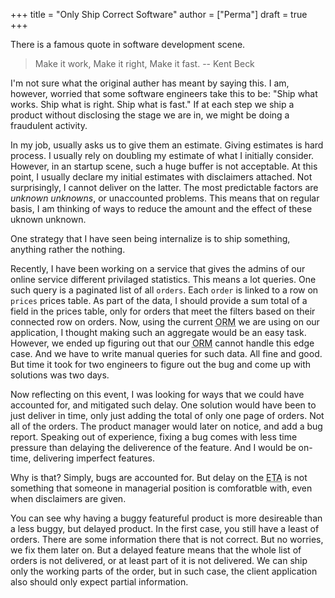+++
title = "Only Ship Correct Software"
author = ["Perma"]
draft = true
+++

There is a famous quote in software development scene.

> Make it work, Make it right, Make it fast.
> -- <span class="person">Kent Beck</span>

I'm not sure what the original auther has meant by saying this.
I am, however, worried that some software engineers take this to be: "Ship what works. Ship what is right. Ship what is fast."
If at each step we ship a product without disclosing the stage we are in, we might be doing a fraudulent activity.

In my job, usually asks us to give them an estimate. Giving estimates is hard process. I usually rely on doubling my estimate of what I initially consider. However, in an startup scene, such a huge buffer is not acceptable. At this point, I usually declare my initial estimates with disclaimers attached. Not surprisingly, I cannot deliver on the latter. The most predictable factors are _unknown unknowns_, or unaccounted problems.
This means that on regular basis, I am thinking of ways to reduce the amount and the effect of these uknown unknown.

One strategy that I have seen being internalize is to ship something, anything rather the nothing.

Recently, I have been working on a service that gives the admins of our online service different privilaged statistics. This means a lot queries. One such query is a paginated list of all `orders`. Each `order` is linked to a row on `prices` prices table.
As part of the data, I should provide a sum total of a field in the prices table, only for orders that meet the filters based on their connected row on orders.
Now, using the current <abbr title="Object Relation Manager">ORM</abbr> we are using on our application, I thought making such an aggregate would be an easy task. However, we ended up figuring out that our <abbr title="Object Relation Manager">ORM</abbr> cannot handle this edge case. And we have to write manual queries for such data. All fine and good. But time it took for two engineers to figure out the bug and come up with solutions was two days.

Now reflecting on this event, I was looking for ways that we could have accounted for, and mitigated such delay. One solution would have been to just deliver in time, only just adding the total of only one page of orders. Not all of the orders.
The product manager would later on notice, and add a bug report. Speaking out of experience, fixing a bug comes with less time pressure than delaying the deliverence of the feature. And I would be on-time, delivering imperfect features.

Why is that? Simply, bugs are accounted for. But delay on the <abbr title="Estimated Time Announced">ETA</abbr> is not something that someone in managerial position is comforatble with, even when disclaimers are given.

You can see why having a buggy featureful product is more desireable than a less buggy, but delayed product. In the first case, you still have a least of orders. There are some information there that is not correct. But no worries, we fix them later on.
But a delayed feature means that the whole list of orders is not delivered, or at least part of it is not delivered. We can ship only the working parts of the order, but in such case, the client application also should only expect partial information.
